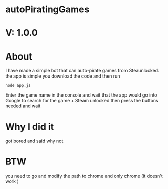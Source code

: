 # autoPiratingGames

# V: 1.0.0

# About

I have made a simple bot that can auto-pirate games from Steaunlocked. the app is simple you download the code and then run 

```
node app.js
```
Enter the game name in the console and wait that the app would go into Google to search for the game + Steam unlocked then press the buttons needed and wait

# Why I did it 

got bored and said why not 

# BTW 

you need to go and modify the path to chrome and only chrome (it doesn't work ) 
